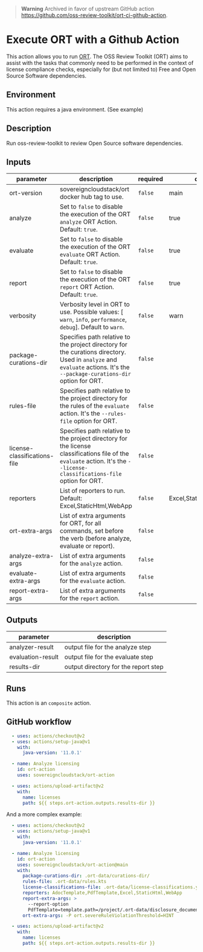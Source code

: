 > **Warning**
> Archived in favor of upstream GitHub action <https://github.com/oss-review-toolkit/ort-ci-github-action>.

# Execute ORT with a Github Action

This action allows you to run [ORT](https://oss-review-toolkit.org/). The OSS
Review Toolkit (ORT) aims to assist with the tasks that commonly need to be
performed in the context of license compliance checks, especially for (but not
limited to) Free and Open Source Software dependencies.

## Environment
This action requires a java environment. (See example)

<!-- action-docs-description -->
## Description
Run oss-review-toolkit to review Open Source software dependencies.
<!-- action-docs-description -->

<!-- action-docs-inputs -->
## Inputs
| parameter | description | required | default |
| - | - | - | - |
| ort-version | sovereigncloudstack/ort docker hub tag to use. | `false` | main |
| analyze | Set to `false` to disable the execution of the ORT `analyze` ORT Action. Default: `true`. | `false` | true |
| evaluate | Set to `false` to disable the execution of the ORT `evaluate` ORT Action. Default: `true`. | `false` | true |
| report | Set to `false` to disable the execution of the ORT `report` ORT Action. Default: `true`. | `false` | true |
| verbosity | Verbosity level in ORT to use. Possible values: [ `warn`, `info`, `performance`, `debug`]. Default to `warn`. | `false` | warn |
| package-curations-dir | Specifies path relative to the project directory for the curations directory. Used in `analyze` and `evaluate` actions. It's the `--package-curations-dir` option for ORT. | `false` |  |
| rules-file | Specifies path relative to the project directory for the rules of the `evaluate` action. It's the `--rules-file` option for ORT. | `false` |  |
| license-classifications-file | Specifies path relative to the project directory for the license classifications file of the `evaluate` action. It's the `--license-classifications-file` option for ORT. | `false` |  |
| reporters | List of reporters to run. Default: Excel,StaticHtml,WebApp | `false` | Excel,StaticHtml,WebApp |
| ort-extra-args | List of extra arguments for ORT, for all commands, set before the verb (before analyze, evaluate or report). | `false` |  |
| analyze-extra-args | List of extra arguments for the `analyze` action. | `false` |  |
| evaluate-extra-args | List of extra arguments for the `evaluate` action. | `false` |  |
| report-extra-args | List of extra arguments for the `report` action. | `false` |  |
<!-- action-docs-inputs -->

<!-- action-docs-outputs -->
## Outputs
| parameter | description |
| - | - |
| analyzer-result | output file for the analyze step |
| evaluation-result | output file for the evaluate step |
| results-dir | output directory for the report step |
<!-- action-docs-outputs -->

<!-- action-docs-runs -->
## Runs
This action is an `composite` action.
<!-- action-docs-runs -->
## GitHub workflow

```yml
  - uses: actions/checkout@v2
  - uses: actions/setup-java@v1
    with:
      java-version: '11.0.1'

  - name: Analyze licensing
    id: ort-action
    uses: sovereigncloudstack/ort-action

  - uses: actions/upload-artifact@v2
    with:
      name: licenses
      path: ${{ steps.ort-action.outputs.results-dir }}
```

And a more complex example:

```yml
  - uses: actions/checkout@v2
  - uses: actions/setup-java@v1
    with:
      java-version: '11.0.1'

  - name: Analyze licensing
    id: ort-action
    uses: sovereigncloudstack/ort-action@main
    with:
      package-curations-dir: .ort-data/curations-dir/
      rules-file: .ort-data/rules.kts
      license-classifications-file: .ort-data/license-classifications.yml
      reporters: AdocTemplate,PdfTemplate,Excel,StaticHtml,WebApp
      report-extra-args: >
        --report-option
        PdfTemplate=template.path=/project/.ort-data/disclosure_document.ftl
      ort-extra-args: -P ort.severeRuleViolationThreshold=HINT

  - uses: actions/upload-artifact@v2
    with:
      name: licenses
      path: ${{ steps.ort-action.outputs.results-dir }}
```
